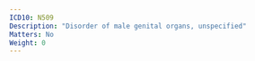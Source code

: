 ```yaml
---
ICD10: N509
Description: "Disorder of male genital organs, unspecified"
Matters: No
Weight: 0
---
```


